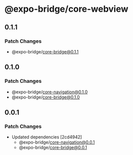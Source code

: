 # @expo-bridge/core-webview

## 0.1.1

### Patch Changes

- @expo-bridge/core-bridge@0.1.1

## 0.1.0

### Patch Changes

- @expo-bridge/core-navigation@0.1.0
- @expo-bridge/core-bridge@0.1.0

## 0.0.1

### Patch Changes

- Updated dependencies [2cd4942]
  - @expo-bridge/core-navigation@0.0.1
  - @expo-bridge/core-bridge@0.0.1

